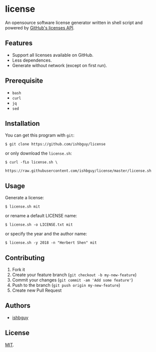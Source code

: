 # license

An opensource software license generator written in shell script and powered by [GitHub's licenses API](https://developer.github.com/v3/licenses/).

## Features

+ Support all licenses available on GitHub.
+ Less dependences.
+ Generate without network (except on first run).

## Prerequisite

+ `bash`
+ `curl`
+ `jq`
+ `sed`

## Installation

You can get this program with `git`:

```
$ git clone https://github.com/ishbguy/license
```

or only download the `license.sh`:

```
$ curl -fLo license.sh \
         https://raw.githubusercontent.com/ishbguy/license/master/license.sh
```

## Usage

Generate a license:

```
$ license.sh mit
```

or rename a default LICENSE name:

```
$ license.sh -o LICENSE.txt mit
```

or specify the year and the author name:

```
$ license.sh -y 2018 -n "Herbert Shen" mit
```

## Contributing

1. Fork it
2. Create your feature branch (`git checkout -b my-new-feature`)
3. Commit your changes (`git commit -am 'Add some feature'`)
4. Push to the branch (`git push origin my-new-feature`)
5. Create new Pull Request

## Authors

+ [ishbguy](https://github.com/ishbguy)

## License

[MIT](https://opensource.org/licenses/MIT).
